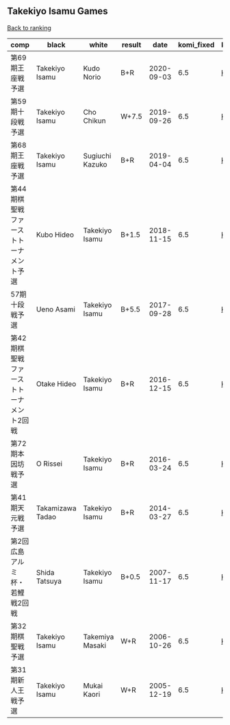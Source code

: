 ## Takekiyo Isamu Games

[Back to ranking](../../index.md)




| **comp** | **black** | **white** | **result** | **date** | **komi_fixed** | **kifu** | 
| --- | --- | --- | --- | --- | --- | --- |
| 第69期王座戦予選 | Takekiyo Isamu | Kudo Norio | B+R | 2020-09-03 | 6.5 | [Kifu](https://kifudepot.net/kifucontents.php?id=wEZr5bQQEOXgQfqskoEV9A%3D%3D) | 
| 第59期十段戦予選 | Takekiyo Isamu | Cho Chikun | W+7.5 | 2019-09-26 | 6.5 | [Kifu](https://kifudepot.net/kifucontents.php?id=06acOrvV6G9%2BwvCATrkJvA%3D%3D) | 
| 第68期王座戦予選 | Takekiyo Isamu | Sugiuchi Kazuko | B+R | 2019-04-04 | 6.5 | [Kifu](https://kifudepot.net/kifucontents.php?id=fs5gZrPr2owTR7sNY6ZcxA%3D%3D) | 
| 第44期棋聖戦ファーストトーナメント予選 | Kubo Hideo | Takekiyo Isamu | B+1.5 | 2018-11-15 | 6.5 | [Kifu](https://kifudepot.net/kifucontents.php?id=VDVVpc2z5exTSy8z0sMplA%3D%3D) | 
| 57期十段戦予選 | Ueno Asami | Takekiyo Isamu | B+5.5 | 2017-09-28 | 6.5 | [Kifu](https://kifudepot.net/kifucontents.php?id=8BHpbtbU3HBmOxnwtlRJPQ%3D%3D) | 
| 第42期棋聖戦　ファーストトーナメント2回戦 | Otake Hideo | Takekiyo Isamu | B+R | 2016-12-15 | 6.5 | [Kifu](https://kifudepot.net/kifucontents.php?id=CqyOIXmzqnH6Di8H%2Fsa3%2Fg%3D%3D) | 
| 第72期本因坊戦予選 | O Rissei | Takekiyo Isamu | B+R | 2016-03-24 | 6.5 | [Kifu](https://kifudepot.net/kifucontents.php?id=iO3tGjsx%2BGMn1O2jgkD1fw%3D%3D) | 
| 第41期天元戦予選 | Takamizawa Tadao | Takekiyo Isamu | B+R | 2014-03-27 | 6.5 | [Kifu](https://kifudepot.net/kifucontents.php?id=cKq8RGN%2FYByxrXODn%2F2qOA%3D%3D) | 
| 第2回広島アルミ杯・若鯉戦2回戦 | Shida Tatsuya | Takekiyo Isamu | B+0.5 | 2007-11-17 | 6.5 | [Kifu](https://kifudepot.net/kifucontents.php?id=8WJwAT4vCrwM7EDJjE0FeQ%3D%3D) | 
| 第32期棋聖戦予選 | Takekiyo Isamu | Takemiya Masaki | W+R | 2006-10-26 | 6.5 | [Kifu](https://kifudepot.net/kifucontents.php?id=llmk97AByH0gA%2BzISYPnLw%3D%3D) | 
| 第31期新人王戦予選 | Takekiyo Isamu | Mukai Kaori | W+R | 2005-12-19 | 6.5 | [Kifu](https://kifudepot.net/kifucontents.php?id=WSAW9x739HromLnGGCl34g%3D%3D) |




